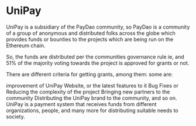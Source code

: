 # UniPay
UniPay is a subsidiary of the PayDao community, so PayDao is a community of a group of anonymous and distributed folks across the globe which provides funds or bounties to the projects which are being run on the Ethereum chain.

So, the funds are distributed per the communities governance rule ie, and 51% of the majority voting towards the project is approved for grants or not.

There are different criteria for getting grants, among them: some are:

improvement of UniPay Website, or the latest features to it
Bug Fixes or Reducing the complexity of the project
Bringing new partners to the community
Distributing the UniPay brand to the community, and so on.
UniPay is a payment system that receives funds from different organizations, people, and many more for distributing suitable needs to society.
